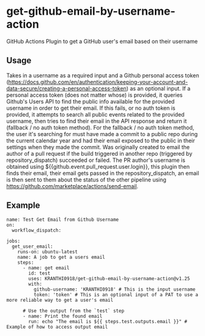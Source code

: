 # get-github-email-by-username-action
GitHub Actions Plugin to get a GitHub user's email based on their username

## Usage

Takes in a username as a required input and a Github personal access token (https://docs.github.com/en/authentication/keeping-your-account-and-data-secure/creating-a-personal-access-token) as an optional input. If a personal access token (does not matter whose) is provided, it queries Github's Users API to find the public info available for the provided username in order to get their email. If this fails, or no auth token is provided, it attempts to search all public events related to the provided username, then tries to find their email in the API response and return it (fallback / no auth token method). For the fallback / no auth token method, the user it's searching for must have made a commit to a public repo during the current calendar year and had their email exposed to the public in their settings when they made the commit. Was originally created to email the author of a pull request if the build triggered in another repo (triggered by repository_dispatch) succeeded or failed. The PR author's username is obtained using ${{github.event.pull_request.user.login}}, this plugin then finds their email, their email gets passed in the repository_dispatch, an email is then sent to them about the status of the other pipeline using https://github.com/marketplace/actions/send-email.

## Example
```
name: Test Get Email from Github Username
on:
  workflow_dispatch:

jobs:
  get_user_email:
    runs-on: ubuntu-latest
    name: A job to get a users email
    steps:
      - name: get email
        id: test
        uses: KRANTHI0918/get-github-email-by-username-action@v1.25
        with:
          github-username: 'KRANTHI0918' # This is the input username
          token: 'token' # This is an optional input of a PAT to use a more reliable way to get a user's email
          
      # Use the output from the `test` step
      - name: Print the found email
        run: echo "The email is ${{ steps.test.outputs.email }}" # Example of how to access output email
```
